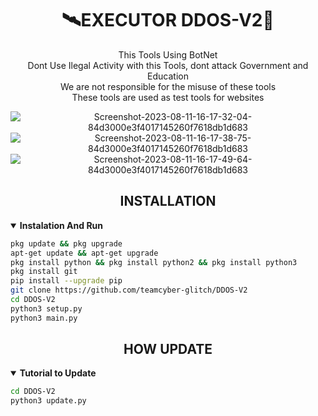 <h1 align="center"> 🛰EXECUTOR DDOS-V2📡 </h2>
<p align="center">This Tools Using BotNet <br>
Dont Use Ilegal Activity with this Tools, dont attack Government and Education <br>
We are not responsible for the misuse of these tools <br>
These tools are used as test tools for websites
</p>
<div align="center">
<img src="https://i.ibb.co/R3KndXJ/Screenshot-2023-08-11-16-17-32-04-84d3000e3f4017145260f7618db1d683.jpg" alt="Screenshot-2023-08-11-16-17-32-04-84d3000e3f4017145260f7618db1d683" border="0">
</div>
<div align="center">
<img src="https://i.ibb.co/njXN9vc/Screenshot-2023-08-11-16-17-38-75-84d3000e3f4017145260f7618db1d683.jpg" alt="Screenshot-2023-08-11-16-17-38-75-84d3000e3f4017145260f7618db1d683" border="0">
</div>
<div align="center">
<img src="https://i.ibb.co/Tt83NN8/Screenshot-2023-08-11-16-17-49-64-84d3000e3f4017145260f7618db1d683.jpg" alt="Screenshot-2023-08-11-16-17-49-64-84d3000e3f4017145260f7618db1d683" border="0">
</div>
<h2 align="center"> INSTALLATION </h2>
<details open>
 <summary><strong> Instalation And Run </strong></summary>

 ```bash 
 pkg update && pkg upgrade
 apt-get update && apt-get upgrade
 pkg install python && pkg install python2 && pkg install python3
 pkg install git
 pip install --upgrade pip
 git clone https://github.com/teamcyber-glitch/DDOS-V2
 cd DDOS-V2
 python3 setup.py
 python3 main.py
 ```
 
 </details>
 <h2 align="center"> HOW UPDATE </h2>
<details open>
 <summary><strong> Tutorial to Update </strong></summary>

 ```bash 
 cd DDOS-V2
 python3 update.py
 ```
 
 </details>
